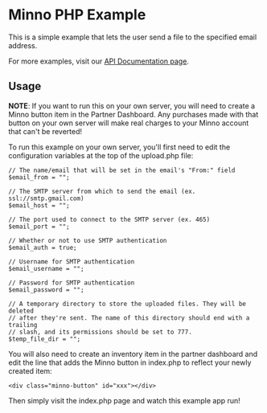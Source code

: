Minno PHP Example
=================

This is a simple example that lets the user send a file to the specified email
address.

For more examples, visit our [API Documentation page](https://www.minno.co/docs).

Usage
-----

**NOTE**: If you want to run this on your own server, you will need to create a
  Minno button item in the Partner Dashboard. Any purchases made with that
  button on your own server will make real charges to your Minno account that
  can't be reverted!

To run this example on your own server, you'll first need to edit the
configuration variables at the top of the upload.php file:

    // The name/email that will be set in the email's "From:" field
    $email_from = "";

    // The SMTP server from which to send the email (ex. ssl://smtp.gmail.com)
    $email_host = "";

    // The port used to connect to the SMTP server (ex. 465)
    $email_port = "";

    // Whether or not to use SMTP authentication
    $email_auth = true;

    // Username for SMTP authentication
    $email_username = "";

    // Password for SMTP authentication
    $email_password = "";

    // A temporary directory to store the uploaded files. They will be deleted
    // after they're sent. The name of this directory should end with a trailing
    // slash, and its permissions should be set to 777.
    $temp_file_dir = "";

You will also need to create an inventory item in the partner dashboard and edit
the line that adds the Minno button in index.php to reflect your newly created
item:

    <div class="minno-button" id="xxx"></div>

Then simply visit the index.php page and watch this example app run!
